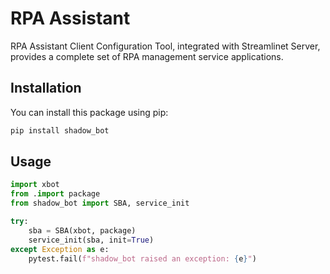 # RPA Assistant

RPA Assistant Client Configuration Tool, integrated with Streamlinet Server, provides a complete set of RPA management service applications.

## Installation

You can install this package using pip:
```cmd
pip install shadow_bot
```

## Usage

```python
import xbot
from .import package
from shadow_bot import SBA, service_init

try:
    sba = SBA(xbot, package)
    service_init(sba, init=True)
except Exception as e:
    pytest.fail(f"shadow_bot raised an exception: {e}")
```